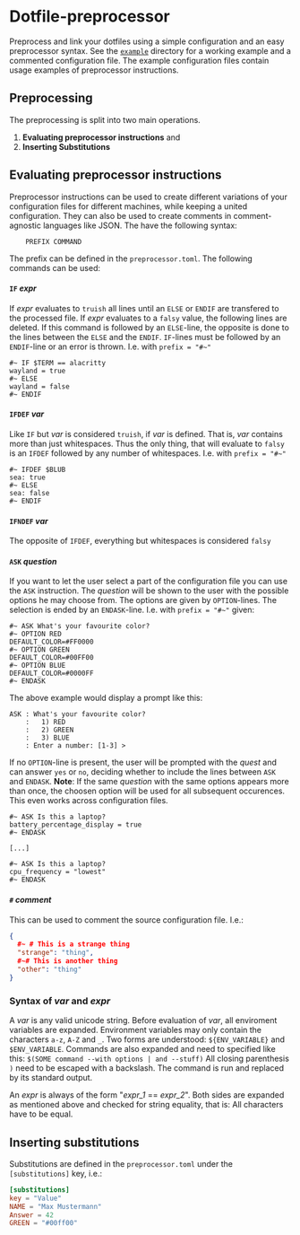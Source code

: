 # Dotfile-preprocessor

Preprocess and link your dotfiles using a simple configuration and an easy preprocessor syntax. See the [`example`](./example) directory for a working example and a commented configuration file. The example configuration files contain usage examples of preprocessor instructions.

## Preprocessing

The preprocessing is split into two main operations.

1. **Evaluating preprocessor instructions** and
2. **Inserting Substitutions**

## Evaluating preprocessor instructions

Preprocessor instructions can be used to create different variations of your configuration files for different machines, while keeping a united configuration. They can also be used to create comments in comment-agnostic languages like JSON. The have the following syntax:
```
    PREFIX COMMAND
```
The prefix can be defined in the `preprocessor.toml`. The following commands can be used:

#### `IF` *expr*

If *expr* evaluates to `truish` all lines until an `ELSE` or `ENDIF` are transfered
to the processed file. If *expr* evaluates to a `falsy` value, the following lines
are deleted. If this command is followed by an `ELSE`-line, the opposite is done
to the lines between the `ELSE` and the `ENDIF`. `IF`-lines must be followed by an
`ENDIF`-line or an error is thrown. I.e. with `prefix = "#~"`
```
#~ IF $TERM == alacritty
wayland = true
#~ ELSE
wayland = false
#~ ENDIF
```

#### `IFDEF` *var*

Like `IF` but *var* is considered `truish`, if *var* is defined. That is, *var* contains
more than just whitespaces. Thus the only thing, that will evaluate to `falsy` is an
`IFDEF` followed by any number of whitespaces. I.e. with `prefix = "#~"`
```
#~ IFDEF $BLUB
sea: true
#~ ELSE
sea: false
#~ ENDIF
```

#### `IFNDEF` *var*

The opposite of `IFDEF`, everything but whitespaces is considered `falsy`

#### `ASK` *question*

If you want to let the user select a part of the configuration file you can use the `ASK` instruction. The *question* will be shown to the user with the possible options he may choose from. The options are given by `OPTION`-lines. The selection is ended by an `ENDASK`-line. I.e. with `prefix = "#~"` given:
```
#~ ASK What's your favourite color?
#~ OPTION RED
DEFAULT_COLOR=#FF0000
#~ OPTION GREEN
DEFAULT_COLOR=#00FF00
#~ OPTION BLUE
DEFAULT_COLOR=#0000FF
#~ ENDASK
```
The above example would display a prompt like this:
```text
ASK : What's your favourite color?
    :   1) RED
    :   2) GREEN
    :   3) BLUE
    : Enter a number: [1-3] >
```
If no `OPTION`-line is present, the user will be prompted with the *quest* and can answer `yes` or `no`, deciding whether to include the lines between `ASK` and `ENDASK`. **Note**: If the same *question* with the same options appears more than once, the choosen option will be used for all subsequent occurences. This even works across configuration files.
```
#~ ASK Is this a laptop?
battery_percentage_display = true
#~ ENDASK

[...]

#~ ASK Is this a laptop?
cpu_frequency = "lowest"
#~ ENDASK
```

#### `#` *comment*

This can be used to comment the source configuration file. I.e.:
```json
{
  #~ # This is a strange thing
  "strange": "thing",
  #~# This is another thing
  "other": "thing"
}
```

### Syntax of *var* and *expr*

A *var* is any valid unicode string. Before evaluation of *var*, all enviroment variables are expanded. Environment variables may only contain the characters `a-z`, `A-Z` and `_`. Two forms are understood: `${ENV_VARIABLE}` and `$ENV_VARIABLE`. Commands are also expanded and need to specified like this: `$(SOME command --with options | and --stuff)` All closing parenthesis `)` need to be escaped with a backslash. The command is run and replaced by its standard output.

An *expr* is always of the form "*expr_1* == *expr_2*". Both sides are expanded as mentioned above and checked for string equality, that is: All characters have to be equal.

## Inserting substitutions

Substitutions are defined in the `preprocessor.toml` under the `[substitutions]` key, i.e.:
```toml
[substitutions]
key = "Value"
NAME = "Max Mustermann"
Answer = 42
GREEN = "#00ff00"
```
